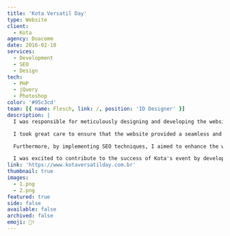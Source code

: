 ```yaml
---
title: 'Kota Versatil Day'
type: Website
client:
  - Kota
agency: Doacomm
date: 2016-02-10
services:
  - Development
  - SEO
  - Design
tech:
  - PHP
  - jQuery
  - Photoshop
color: '#95c3cd'
team: [{ name: Flesch, link: /, position: 'ID Designer' }]
description: |
  I was responsible for meticulously designing and developing the website to promote Kota's event. My focus was on creating an intuitive interface that effectively showcased event details, topics, and speakers. The goal was to make it effortless for participants to access information such as registrations and logistics. In addition to the design and development aspects, I implemented various measures to optimize the website for search engines. This included strategically using relevant keywords, crafting compelling meta descriptions, and employing other SEO techniques. These enhancements aimed to improve the online visibility and accessibility of the website, making it easier for potential attendees to find information about the event.

  I took great care to ensure that the website provided a seamless and user-friendly experience. By organizing event details in a clear and intuitive manner, participants could easily navigate the website and access the information they needed. This included features such as a user-friendly registration system and comprehensive logistical information to assist attendees in planning their participation.

  Furthermore, by implementing SEO techniques, I aimed to enhance the website's visibility in search engine results. This meant considering relevant keywords and meta descriptions to improve its ranking and attract more potential attendees.

  I was excited to contribute to the success of Kota's event by developing a website that effectively showcased its details and facilitated participant engagement. By creating an intuitive interface and implementing SEO optimizations, I strived to improve online visibility and accessibility, making it easier for attendees to find and engage with the event.
link: 'https://www.kotaversatilday.com.br'
thumbnail: true
images:
  - 1.png
  - 2.png
featured: true
side: false
available: false
archived: false
emoji: 👨‍⚕️
---
```

